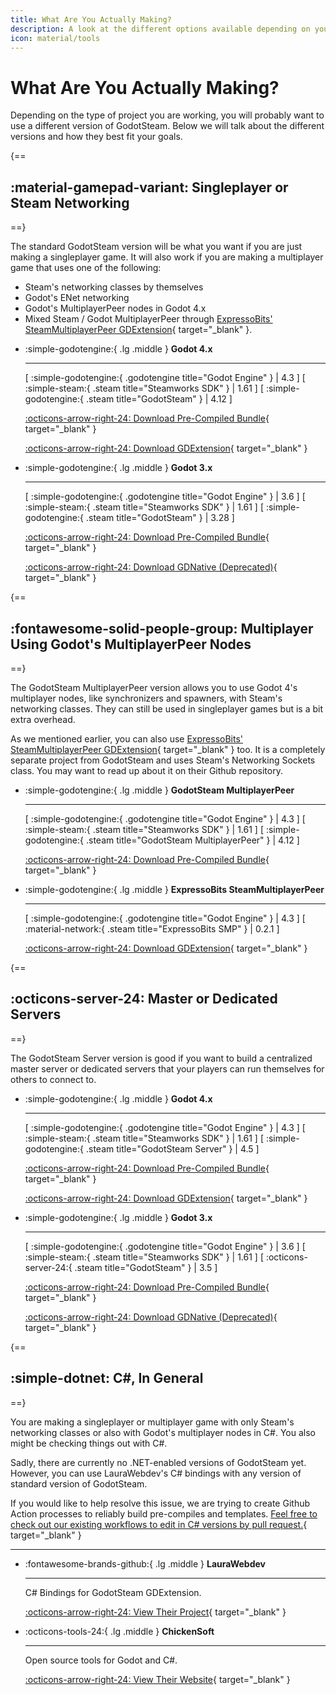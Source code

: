 ```yaml
---
title: What Are You Actually Making?
description: A look at the different options available depending on your project.
icon: material/tools
---
```


# What Are You Actually Making?

Depending on the type of project you are working, you will probably want to use a different version of GodotSteam.  Below we will talk about the different versions and how they best fit your goals.

{==
## :material-gamepad-variant: Singleplayer or Steam Networking
==}

The standard GodotSteam version will be what you want if you are just making a singleplayer game. It will also work if you are making a multiplayer game that uses one of the following:

- Steam's networking classes by themselves
- Godot's ENet networking
- Godot's MultiplayerPeer nodes in Godot 4.x
- Mixed Steam / Godot MultiplayerPeer through [ExpressoBits' SteamMultiplayerPeer GDExtension](https://github.com/expressobits/steam-multiplayer-peer){ target="\_blank" }.

<div class="grid cards triple-grid" markdown>
	
- :simple-godotengine:{ .lg .middle } __Godot 4.x__

	---
	
	<span class="badge-group">
		<span class="badge badge-normal tag-godot">
			<span class="sep">[</span>
			<span class="title">:simple-godotengine:{ .godotengine title="Godot Engine" }</span>
			<span class="sep">|</span>
			<span class="value">4.3</span>
			<span class="sep">]</span>
		</span>
		<span class="badge badge-normal tag-steam">
			<span class="sep">[</span>
			<span class="title">:simple-steam:{ .steam title="Steamworks SDK" }</span>
			<span class="sep">|</span>
			<span class="value">1.61</span>
			<span class="sep">]</span>
		</span>
		<span class="badge badge-normal tag-steam">
			<span class="sep">[</span>
			<span class="title">:simple-godotengine:{ .steam title="GodotSteam" }</span>
			<span class="sep">|</span>
			<span class="value">4.12</span>
			<span class="sep">]</span>
		</span>
	</span>

	[:octicons-arrow-right-24: Download Pre-Compiled Bundle](https://github.com/GodotSteam/GodotSteam/releases/tag/v4.12){ target="\_blank" }

	[:octicons-arrow-right-24: Download GDExtension](https://godotengine.org/asset-library/asset/2445){ target="\_blank" }

- :simple-godotengine:{ .lg .middle } __Godot 3.x__

	---
	
	<span class="badge-group">
		<span class="badge badge-normal tag-godot">
			<span class="sep">[</span>
			<span class="title">:simple-godotengine:{ .godotengine title="Godot Engine" }</span>
			<span class="sep">|</span>
			<span class="value">3.6</span>
			<span class="sep">]</span>
		</span>
		<span class="badge badge-normal tag-steam">
			<span class="sep">[</span>
			<span class="title">:simple-steam:{ .steam title="Steamworks SDK" }</span>
			<span class="sep">|</span>
			<span class="value">1.61</span>
			<span class="sep">]</span>
		</span>
		<span class="badge badge-normal tag-steam">
			<span class="sep">[</span>
			<span class="title">:simple-godotengine:{ .steam title="GodotSteam" }</span>
			<span class="sep">|</span>
			<span class="value">3.28</span>
			<span class="sep">]</span>
		</span>
	</span>

	[:octicons-arrow-right-24: Download Pre-Compiled Bundle](https://github.com/GodotSteam/GodotSteam/releases/tag/v3.28){ target="\_blank" }

	[:octicons-arrow-right-24: Download GDNative (Deprecated)](https://godotengine.org/asset-library/asset/1045){ target="\_blank" }

</div>

{==
## :fontawesome-solid-people-group: Multiplayer Using Godot's MultiplayerPeer Nodes
==}

The GodotSteam MultiplayerPeer version allows you to use Godot 4's multiplayer nodes, like synchronizers and spawners, with Steam's networking classes.  They can still be used in singleplayer games but is a bit extra overhead.

As we mentioned earlier, you can also use [ExpressoBits' SteamMultiplayerPeer GDExtension](https://github.com/expressobits/steam-multiplayer-peer){ target="\_blank" } too.  It is a completely separate project from GodotSteam and uses Steam's Networking Sockets class.  You may want to read up about it on their Github repository.

<div class="grid cards triple-grid" markdown>

- :simple-godotengine:{ .lg .middle } __GodotSteam MultiplayerPeer__

	---
	
	<span class="badge-group">
		<span class="badge badge-normal tag-godot">
			<span class="sep">[</span>
			<span class="title">:simple-godotengine:{ .godotengine title="Godot Engine" }</span>
			<span class="sep">|</span>
			<span class="value">4.3</span>
			<span class="sep">]</span>
		</span>
		<span class="badge badge-normal tag-steam">
			<span class="sep">[</span>
			<span class="title">:simple-steam:{ .steam title="Steamworks SDK" }</span>
			<span class="sep">|</span>
			<span class="value">1.61</span>
			<span class="sep">]</span>
		</span>
		<span class="badge badge-normal tag-steam">
			<span class="sep">[</span>
			<span class="title">:simple-godotengine:{ .steam title="GodotSteam MultiplayerPeer" }</span>
			<span class="sep">|</span>
			<span class="value">4.12</span>
			<span class="sep">]</span>
		</span>
	</span>

	[:octicons-arrow-right-24: Download Pre-Compiled Bundle](https://github.com/GodotSteam/MultiPlayerPeer/releases/tag/v4.12-mp){ target="\_blank" }

- :simple-godotengine:{ .lg .middle } __ExpressoBits SteamMultiplayerPeer__

	---

	<span class="badge-group">
		<span class="badge badge-normal tag-godot">
			<span class="sep">[</span>
			<span class="title">:simple-godotengine:{ .godotengine title="Godot Engine" }</span>
			<span class="sep">|</span>
			<span class="value">4.3</span>
			<span class="sep">]</span>
		</span>
		<span class="badge badge-normal tag-steam">
			<span class="sep">[</span>
			<span class="title">:material-network:{ .steam title="ExpressoBits SMP" }</span>
			<span class="sep">|</span>
			<span class="value">0.2.1</span>
			<span class="sep">]</span>
		</span>
	</span>

	[ :octicons-arrow-right-24: Download GDExtension](https://godotengine.org/asset-library/asset/2258){ target="\_blank" }

</div>

{==
## :octicons-server-24: Master or Dedicated Servers
==}

The GodotSteam Server version is good if you want to build a centralized master server or dedicated servers that your players can run themselves for others to connect to.
  
<div class="grid cards triple-grid" markdown>

- :simple-godotengine:{ .lg .middle } __Godot 4.x__

	---
	
	<span class="badge-group">
		<span class="badge badge-normal tag-godot">
		<span class="sep">[</span>
		<span class="title">:simple-godotengine:{ .godotengine title="Godot Engine" }</span>
		<span class="sep">|</span>
		<span class="value">4.3</span>
		<span class="sep">]</span>
	</span>
	<span class="badge badge-normal tag-steam">
		<span class="sep">[</span>
		<span class="title">:simple-steam:{ .steam title="Steamworks SDK" }</span>
		<span class="sep">|</span>
		<span class="value">1.61</span>
		<span class="sep">]</span>
	</span>
	<span class="badge badge-normal tag-steam">
		<span class="sep">[</span>
		<span class="title">:simple-godotengine:{ .steam title="GodotSteam Server" }</span>
		<span class="sep">|</span>
		<span class="value">4.5</span>
		<span class="sep">]</span>
	</span>

	[:octicons-arrow-right-24: Download Pre-Compiled Bundle](https://github.com/GodotSteam/GodotSteam-Server/releases/tag/v4.5){ target="\_blank" }

	[:octicons-arrow-right-24: Download GDExtension](https://godotengine.org/asset-library/asset/2218){ target="\_blank" }

- :simple-godotengine:{ .lg .middle } __Godot 3.x__

	---
	
	<span class="badge-group">
		<span class="badge badge-normal tag-godot">
			<span class="sep">[</span>
			<span class="title">:simple-godotengine:{ .godotengine title="Godot Engine" }</span>
			<span class="sep">|</span>
			<span class="value">3.6</span>
			<span class="sep">]</span>
		</span>
		<span class="badge badge-normal tag-steam">
			<span class="sep">[</span>
			<span class="title">:simple-steam:{ .steam title="Steamworks SDK" }</span>
			<span class="sep">|</span>
			<span class="value">1.61</span>
			<span class="sep">]</span>
		</span>
		<span class="badge badge-normal tag-steam">
			<span class="sep">[</span>
			<span class="title">:octicons-server-24:{ .steam title="GodotSteam" }</span>
			<span class="sep">|</span>
			<span class="value">3.5</span>
			<span class="sep">]</span>
		</span>
	</span>

	[:octicons-arrow-right-24: Download Pre-Compiled Bundle](https://github.com/GodotSteam/GodotSteam-Server/releases/tag/v3.5){ target="\_blank" }

	[:octicons-arrow-right-24: Download GDNative (Deprecated)](https://godotengine.org/asset-library/asset/2222){ target="\_blank" }
</div>

{==
## :simple-dotnet: C#, In General
==}

You are making a singleplayer or multiplayer game with only Steam's networking classes or also with Godot's multiplayer nodes in C#. You also might be checking things out with C#.

Sadly, there are currently no .NET-enabled versions of GodotSteam yet. However, you can use LauraWebdev's C# bindings with any version of standard version of GodotSteam.

If you would like to help resolve this issue, we are trying to create Github Action processes to reliably build pre-compiles and templates. [Feel free to check out our existing workflows to edit in C# versions by pull request.](https://github.com/GodotSteam/GodotSteam/){ target="\_blank" }

  ---

<div class="grid cards triple-grid" markdown>

- :fontawesome-brands-github:{ .lg .middle } __LauraWebdev__

	---

	C# Bindings for GodotSteam GDExtension.

	[:octicons-arrow-right-24: View Their Project](https://github.com/LauraWebdev/GodotSteam_CSharpBindings){ target="\_blank" }

- :octicons-tools-24:{ .lg .middle } __ChickenSoft__

	---

	Open source tools for Godot and C#.

 	[:octicons-arrow-right-24: View Their Website](https://chickensoft.games/){ target="\_blank" }
</div>